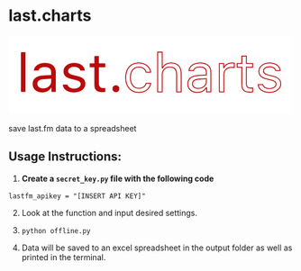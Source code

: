 
# last.charts

![logo](https://raw.githubusercontent.com/MatRanc/last.charts/master/resources/NEW_logo_2x.png)

save last.fm data to a spreadsheet

## Usage Instructions:

 1. **Create a `secret_key.py` file with the following code**  
 ```
 lastfm_apikey = "[INSERT API KEY]"
```   
 2. Look at the function and input desired settings. 

 3. ```python offline.py```

 4. Data will be saved to an excel spreadsheet in the output folder as well as printed in the terminal. 
